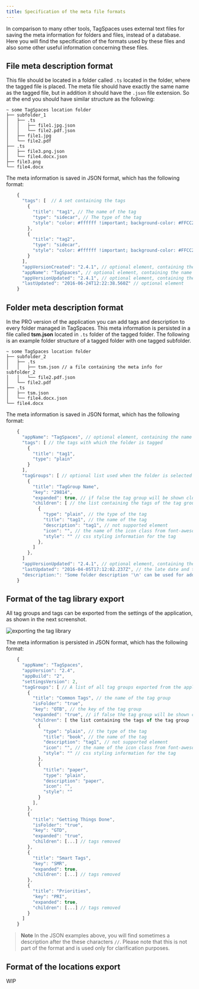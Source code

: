 ```yaml
---
title: Specification of the meta file formats
---
```


In comparison to many other tools, TagSpaces uses external text files for saving the meta information for folders and files, instead of a database. Here you will find the specification of the formats used by these files and also some other useful information concerning these files.

## File meta description format

This file should be located in a folder called `.ts` located in the folder, where the tagged file is placed. The meta file should have exactly the same name as the tagged file, but in addition it should have the `.json` file extension. So at the end you should have similar structure as the following:

    ~ some TagSpaces location folder
    ├── subfolder_1
    │   ├── .ts
    │   │   ├── file1.jpg.json
    │   │   └── file2.pdf.json
    │   ├── file1.jpg
    │   └── file2.pdf
    ├── .ts
    │   ├── file3.png.json
    │   └── file4.docx.json
    ├── file3.png
    └── file4.docx

The meta information is saved in JSON format, which has the following format:

```js {2}
    {
      "tags": [  // A set containing the tags
        {
          "title": "tag1", // The name of the tag
          "type": "sidecar", // The type of the tag
          "style": "color: #ffffff !important; background-color: #FFCC24 !important;" // CSS used for styling of the tag
        },
        {
          "title": "tag2",
          "type": "sidecar",
          "style": "color: #ffffff !important; background-color: #FFCC24 !important;"
        }
      ],
      "appVersionCreated": "2.4.1", // optional element, containing the version of tha app, created this file
      "appName": "TagSpaces", // optional element, containing the name of the app, created this files
      "appVersionUpdated": "2.4.1", // optional element, containing the version of the app, which last changed the file
      "lastUpdated": "2016-06-24T12:22:38.560Z" // optional element
    }
```

## Folder meta description format

In the PRO version of the application you can add tags and description to every folder managed in TagSpaces. This meta information is persisted in a file called **tsm.json** located in `.ts` folder of the tagged folder. The following is an example folder structure of a tagged folder with one tagged subfolder.

    ~ some TagSpaces location folder
    ├── subfolder_2
    │   ├── .ts
    │   │   ├── tsm.json // a file containing the meta info for subfolder_2
    │   │   └── file2.pdf.json
    │   └── file2.pdf
    ├── .ts
    │   ├── tsm.json
    │   └── file4.docx.json
    └── file4.docx

The meta information is saved in JSON format, which has the following format:

```js {2}
    {
      "appName": "TagSpaces", // optional element, containing the name of the app, created this files
      "tags": [ // the tags with which the folder is tagged
        {
          "title": "tag1",
          "type": "plain"
        }
      ],
      "tagGroups": [ // optional list used when the folder is selected as a location in TagSpaces, it contains the tag groups specific to the location, which are imported in the tagging area after loading this location
        {
          "title": "TagGroup Name",
          "key": "29814",
          "expanded": true, // if false the tag group will be shown closed, hiding all the contained tags
          "children": [ // the list containing the tags of the tag group
            {
              "type": "plain", // the type of the tag
              "title": "tag1", // the name of the tag
              "description": "tag1", // not supported element
              "icon": "", // the name of the icon class from font-awesome
              "style": "" // css styling information for the tag
            },
          ]
        },
      ]
      "appVersionUpdated": "2.4.1", // optional element, containing the version of tha app, created this file
      "lastUpdated": "2016-04-05T17:12:02.237Z", // the late date and time, when the file was updated
      "description:": "Some folder description '\n' can be used for adding a new line"
    }
```

## Format of the tag library export

All tag groups and tags can be exported from the settings of the application, as shown in the next screenshot.

![exporting the tag library](/media/taggroups-export.png)

The meta information is persisted in JSON format, which has the following format:

```js
    {
      "appName": "TagSpaces",
      "appVersion": "2.4",
      "appBuild": "2",
      "settingsVersion": 2,
      "tagGroups": [ // A list of all tag groups exported from the application
        {
          "title": "Common Tags", // the name of the tag group
          "isFolder": "true",
          "key": "OTB", // the key of the tag group
          "expanded": "true", // if false the tag group will be shown closed, hiding all the contained tags
          "children": [ the list containing the tags of the tag group
            {
              "type": "plain", // the type of the tag
              "title": "book", // the name of the tag
              "description": "tag1", // not supported element
              "icon": "", // the name of the icon class from font-awesome
              "style": "" // css styling information for the tag
            },
            {
              "title": "paper",
              "type": "plain",
              "description": "paper",
              "icon": "",
              "style": ""
            }
          ],
        },
        {
          "title": "Getting Things Done",
          "isFolder": "true",
          "key": "GTD",
          "expanded": "true",
          "children": [...] // tags removed
        },
        {
          "title": "Smart Tags",
          "key": "SMR",
          "expanded": true,
          "children": [...] // tags removed
        },
        {
          "title": "Priorities",
          "key": "PRI",
          "expanded": true,
          "children": [...] // tags removed
        }
      ]
    }
```

> **Note** In the JSON examples above, you will find sometimes a description after the these characters `//`. Please note that this is not part of the format and is used only for clarification purposes.

## Format of the locations export

WIP
